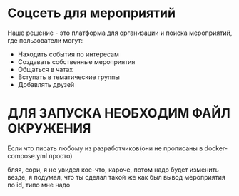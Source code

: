 # Соцсеть для мероприятий


Наше решение - это платформа для организации и поиска мероприятий, где пользователи могут:
- Находить события по интересам
- Создавать собственные мероприятия
- Общаться в чатах
- Вступать в тематические группы
- Добавлять друзей

# ДЛЯ ЗАПУСКА НЕОБХОДИМ ФАЙЛ ОКРУЖЕНИЯ

Если что писать любому из разработчиков(они не прописаны в docker-compose.yml просто)


бляя, сори, я не увидел кое-что, кароче, потом надо будет изменить везде, я подумал, что ты сделал такой же как был вывод мероприятия по id, типо мне надо